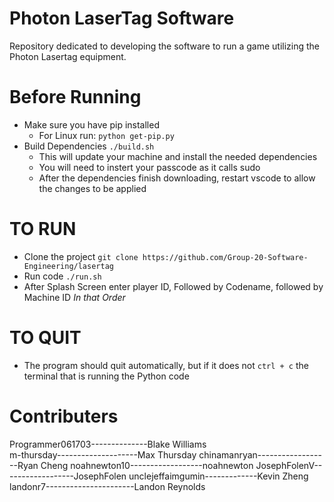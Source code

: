 # Photon LaserTag Software
Repository dedicated to developing the software to run a game utilizing the Photon Lasertag equipment.

# Before Running
- Make sure you have pip installed
  - For Linux run: `python get-pip.py`
- Build Dependencies `./build.sh`
  - This will update your machine and install the needed dependencies
  - You will need to instert your passcode as it calls sudo
  - After the dependencies finish downloading, restart vscode to allow the changes to be applied

# TO RUN
- Clone the project `git clone https://github.com/Group-20-Software-Engineering/lasertag`
- Run code `./run.sh`
- After Splash Screen enter player ID, Followed by Codename, followed by Machine ID *In that Order*


# TO QUIT
- The program should quit automatically, but if it does not `ctrl + c` the terminal that is running the Python code

# Contributers 
Programmer061703--------------Blake Williams            
m-thursday--------------------Max Thursday
chinamanryan------------------Ryan Cheng
noahnewton10------------------noahnewton
JosephFolenV------------------JosephFolen
unclejeffaimgumin-------------Kevin Zheng
landonr7----------------------Landon Reynolds
